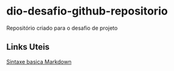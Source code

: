 # dio-desafio-github-repositorio

Repositório criado para o desafio de projeto

## Links Uteis

[Sintaxe basica Markdown](https://www.markdownguide.org/basic-syntax/)
